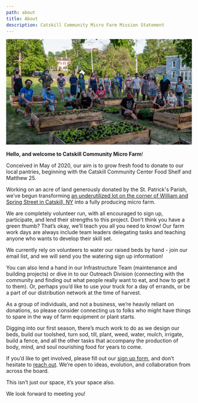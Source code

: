 ```yaml
---
path: about
title: About
description: Catskill Community Micro Farm Mission Statement
---
```

![Catskill Farm Volunteers amongst raised beds](ccmf-group-1-.jpg "Catskill Community Micro Farm Volunteers")

**Hello, and welcome to Catskill Community Micro Farm**! 

Conceived in May of 2020, our aim is to grow fresh food to donate to our local pantries, beginning with the Catskill Community Center Food Shelf and Matthew 25.

Working on an acre of land generously donated by the St. Patrick's Parish, we’ve begun transforming [an underutilized lot on the corner of William and Spring Street in Catskill, NY](https://goo.gl/maps/RLiLz5aHTGSXENav7) into a fully producing micro farm. 

We are completely volunteer run, with all encouraged to sign up, participate, and lend their strengths to this project. Don’t think you have a green thumb? That’s okay, we’ll teach you all you need to know! Our farm work days are always include team leaders delegating tasks and teaching anyone who wants to develop their skill set.

We currently rely on volunteers to water our raised beds by hand - join our email list, and we will send you the watering sign up information!

You can also lend a hand in our Infrastructure Team (maintenance and building projects) or dive in to our Outreach Division (connecting with the community and finding out what people really want to eat, and how to get it to them). Or, perhaps you’d like to use your truck for a day of errands, or be a part of our distribution network at the time of harvest.

As a group of individuals, and not a business, we’re heavily reliant on donations, so please consider connecting us to folks who might have things to spare in the way of farm equipment or plant starts.

Digging into our first season, there’s much work to do as we design our beds, build our toolshed, turn sod, till, plant, weed, water, mulch, irrigate, build a fence, and all the other tasks that accompany the production of body, mind, and soul nourishing food for years to come. 

If you’d like to get involved, please fill out our [sign up form](https://forms.gle/uWkdaTd5AecLJcf5A), and don’t hesitate to [reach out](mailto:info@ccmicrofarm.org).  We’re open to ideas, evolution, and collaboration from across the board.

This isn’t just our space, it’s your space also.

We look forward to meeting you!